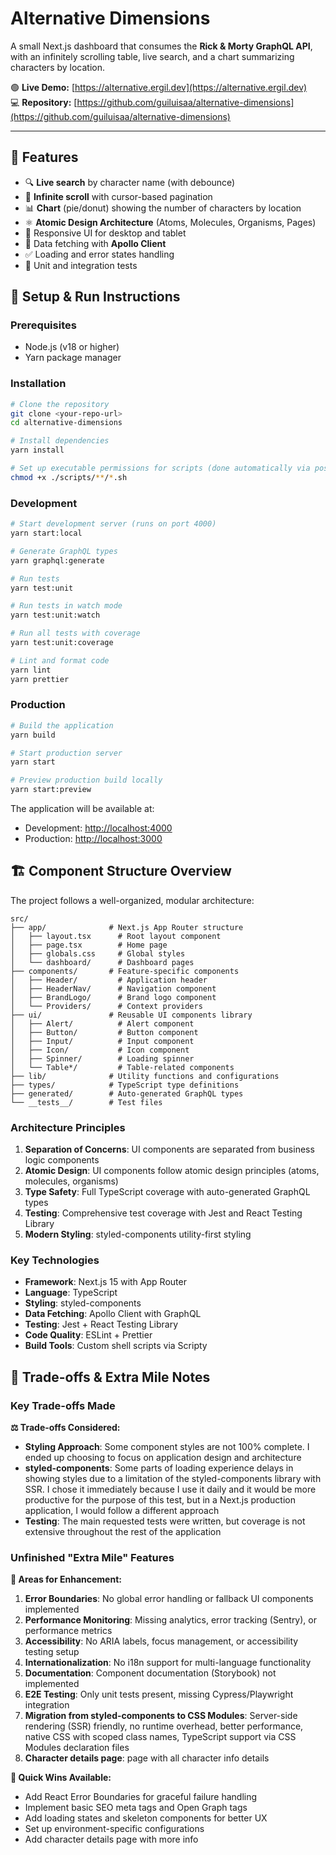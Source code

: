 # Alternative Dimensions

A small Next.js dashboard that consumes the **Rick & Morty GraphQL API**, with an infinitely scrolling table, live search, and a chart summarizing characters by location.

🟢 **Live Demo:** [https://alternative.ergil.dev](https://alternative.ergil.dev)  
💻 **Repository:** [https://github.com/guiluisaa/alternative-dimensions](https://github.com/guiluisaa/alternative-dimensions)

---

## 🚀 Features

- 🔍 **Live search** by character name (with debounce)
- 📜 **Infinite scroll** with cursor-based pagination
- 📊 **Chart** (pie/donut) showing the number of characters by location
- ⚛️ **Atomic Design Architecture** (Atoms, Molecules, Organisms, Pages)
- 🎨 Responsive UI for desktop and tablet
- 🔗 Data fetching with **Apollo Client**
- ✅ Loading and error states handling
- 🧪 Unit and integration tests

## 🚀 Setup & Run Instructions

### Prerequisites

- Node.js (v18 or higher)
- Yarn package manager

### Installation

```bash
# Clone the repository
git clone <your-repo-url>
cd alternative-dimensions

# Install dependencies
yarn install

# Set up executable permissions for scripts (done automatically via postinstall)
chmod +x ./scripts/**/*.sh
```

### Development

```bash
# Start development server (runs on port 4000)
yarn start:local

# Generate GraphQL types
yarn graphql:generate

# Run tests
yarn test:unit

# Run tests in watch mode
yarn test:unit:watch

# Run all tests with coverage
yarn test:unit:coverage

# Lint and format code
yarn lint
yarn prettier
```

### Production

```bash
# Build the application
yarn build

# Start production server
yarn start

# Preview production build locally
yarn start:preview
```

The application will be available at:

- Development: [http://localhost:4000](http://localhost:4000)
- Production: [http://localhost:3000](http://localhost:3000)

## 🏗️ Component Structure Overview

The project follows a well-organized, modular architecture:

```
src/
├── app/              # Next.js App Router structure
│   ├── layout.tsx      # Root layout component
│   ├── page.tsx        # Home page
│   ├── globals.css     # Global styles
│   └── dashboard/      # Dashboard pages
├── components/       # Feature-specific components
│   ├── Header/         # Application header
│   ├── HeaderNav/      # Navigation component
│   ├── BrandLogo/      # Brand logo component
│   └── Providers/      # Context providers
├── ui/               # Reusable UI components library
│   ├── Alert/          # Alert component
│   ├── Button/         # Button component
│   ├── Input/          # Input component
│   ├── Icon/           # Icon component
│   ├── Spinner/        # Loading spinner
│   └── Table*/         # Table-related components
├── lib/              # Utility functions and configurations
├── types/            # TypeScript type definitions
├── generated/        # Auto-generated GraphQL types
└── __tests__/        # Test files
```

### Architecture Principles

1. **Separation of Concerns**: UI components are separated from business logic components
2. **Atomic Design**: UI components follow atomic design principles (atoms, molecules, organisms)
3. **Type Safety**: Full TypeScript coverage with auto-generated GraphQL types
4. **Testing**: Comprehensive test coverage with Jest and React Testing Library
5. **Modern Styling**: styled-components utility-first styling

### Key Technologies

- **Framework**: Next.js 15 with App Router
- **Language**: TypeScript
- **Styling**: styled-components
- **Data Fetching**: Apollo Client with GraphQL
- **Testing**: Jest + React Testing Library
- **Code Quality**: ESLint + Prettier
- **Build Tools**: Custom shell scripts via Scripty

## 📝 Trade-offs & Extra Mile Notes

### Key Trade-offs Made

**⚖️ Trade-offs Considered:**

- **Styling Approach**: Some component styles are not 100% complete. I ended up choosing to focus on application design and architecture
- **styled-components**: Some parts of loading experience delays in showing styles due to a limitation of the styled-components library with SSR. I chose it immediately because I use it daily and it would be more productive for the purpose of this test, but in a Next.js production application, I would follow a different approach
- **Testing**: The main requested tests were written, but coverage is not extensive throughout the rest of the application

### Unfinished "Extra Mile" Features

**🚧 Areas for Enhancement:**

1. **Error Boundaries**: No global error handling or fallback UI components implemented
2. **Performance Monitoring**: Missing analytics, error tracking (Sentry), or performance metrics
3. **Accessibility**: No ARIA labels, focus management, or accessibility testing setup
4. **Internationalization**: No i18n support for multi-language functionality
5. **Documentation**: Component documentation (Storybook) not implemented
6. **E2E Testing**: Only unit tests present, missing Cypress/Playwright integration
7. **Migration from styled-components to CSS Modules**: Server-side rendering (SSR) friendly, no runtime overhead, better performance, native CSS with scoped class names, TypeScript support via CSS Modules declaration files
8. **Character details page**: page with all character info details

**🎯 Quick Wins Available:**

- Add React Error Boundaries for graceful failure handling
- Implement basic SEO meta tags and Open Graph tags
- Add loading states and skeleton components for better UX
- Set up environment-specific configurations
- Add character details page with more info
